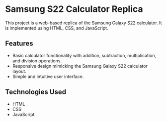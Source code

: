 # Samsung S22 Calculator Replica

This project is a web-based replica of the Samsung Galaxy S22 calculator. It is implemented using HTML, CSS, and JavaScript.

## Features

- Basic calculator functionality with addition, subtraction, multiplication, and division operations.
- Responsive design mimicking the Samsung Galaxy S22 calculator layout.
- Simple and intuitive user interface.

## Technologies Used

- HTML
- CSS
- JavaScript
 
